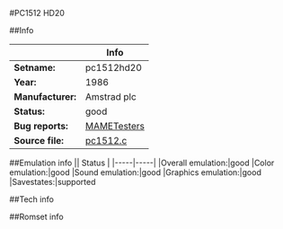 #PC1512 HD20

##Info

||Info|
|-----|-----|
|**Setname:**|pc1512hd20
|**Year:**|1986
|**Manufacturer:**|Amstrad plc
|**Status:**|good
|**Bug reports:**|[MAMETesters](http://mametesters.org/view_all_set.php?type=1&temporary=y&search=pc1512.c)
|**Source file:**|[pc1512.c](https://github.com/mamedev/mame/blob/master/src/mess/drivers/pc1512.c)

##Emulation info
|| Status |
|-----|-----|
|Overall emulation:|good
|Color emulation:|good
|Sound emulation:|good
|Graphics emulation:|good
|Savestates:|supported

##Tech info

##Romset info

<!--- START OF EDITED COMMENT DO NOT TOUCH TEXT ABOVE-->
